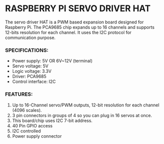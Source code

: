 # RASPBERRY PI SERVO DRIVER HAT

The servo driver HAT is a PWM based expansion board designed for Raspberry Pi. The PCA9685 chip expands up to 16 channels and supports 12-bits resolution for each channel. It uses the I2C protocol for communication purpose.

### SPECIFICATIONS:
* Power supply: 5V OR 6V~12V (terminal)
* Servo voltage: 5V
* Logic voltage: 3.3V
* Driver: PCA9685
* Control interface: I2C

### FEATURES:
1. Up to 16-Channel servo/PWM outputs, 12-bit resolution for each channel (4096 scales).
2. 3 pin connectors in groups of 4 so you can plug in 16 servos at once.
3. This board/chip uses I2C 7-bit address.
4. 40 Pin GPIO access
5. I2C controlled
6. Power supply connector

